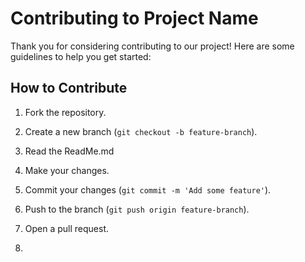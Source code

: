 # Contributing to Project Name

Thank you for considering contributing to our project! Here are some guidelines to help you get started:

## How to Contribute
1. Fork the repository.
2. Create a new branch (`git checkout -b feature-branch`).
3. Read the ReadMe.md
4. Make your changes.
5. Commit your changes (`git commit -m 'Add some feature'`).
6. Push to the branch (`git push origin feature-branch`).
7. Open a pull request.

1. 
